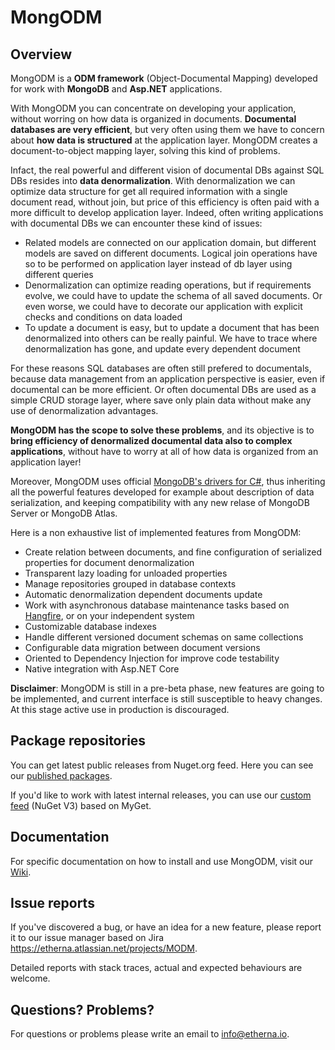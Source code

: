 MongODM
=========

## Overview

MongODM is a **ODM framework** (Object-Documental Mapping) developed for work with **MongoDB** and **Asp.NET** applications.

With MongODM you can concentrate on developing your application, without worring on how data is organized in documents. **Documental databases are very efficient**, but very often using them we have to concern about **how data is structured** at the application layer. MongODM creates a document-to-object mapping layer, solving this kind of problems.

Infact, the real powerful and different vision of documental DBs against SQL DBs resides into **data denormalization**. With denormalization we can optimize data structure for get all required information with a single document read, without join, but price of this efficiency is often paid with a more difficult to develop application layer. Indeed, often writing applications with documental DBs we can encounter these kind of issues:

- Related models are connected on our application domain, but different models are saved on different documents. Logical join operations have so to be performed on application layer instead of db layer using different queries
- Denormalization can optimize reading operations, but if requirements evolve, we could have to update the schema of all saved documents. Or even worse, we could have to decorate our application with explicit checks and conditions on data loaded
- To update a document is easy, but to update a document that has been denormalized into others can be really painful. We have to trace where denormalization has gone, and update every dependent document

For these reasons SQL databases are often still prefered to documentals, because data management from an application perspective is easier, even if documental can be more efficient. Or often documental DBs are used as a simple CRUD storage layer, where save only plain data without make any use of denormalization advantages.

**MongODM has the scope to solve these problems**, and its objective is to **bring efficiency of denormalized documental data also to complex applications**, without have to worry at all of how data is organized from an application layer!

Moreover, MongODM uses official [MongoDB's drivers for C#](https://github.com/mongodb/mongo-csharp-driver), thus inheriting all the powerful features developed for example about description of data serialization, and keeping compatibility with any new relase of MongoDB Server or MongoDB Atlas.

Here is a non exhaustive list of implemented features from MongODM:

- Create relation between documents, and fine configuration of serialized properties for document denormalization
- Transparent lazy loading for unloaded properties
- Manage repositories grouped in database contexts
- Automatic denormalization dependent documents update
- Work with asynchronous database maintenance tasks based on [Hangfire](https://www.hangfire.io/), or on your independent system
- Customizable database indexes
- Handle different versioned document schemas on same collections
- Configurable data migration between document versions
- Oriented to Dependency Injection for improve code testability
- Native integration with Asp.NET Core

**Disclaimer**: MongODM is still in a pre-beta phase, new features are going to be implemented, and current interface is still susceptible to heavy changes. At this stage active use in production is discouraged.

Package repositories
--------------------

You can get latest public releases from Nuget.org feed. Here you can see our [published packages](https://www.nuget.org/profiles/etherna).

If you'd like to work with latest internal releases, you can use our [custom feed](https://www.myget.org/F/etherna/api/v3/index.json) (NuGet V3) based on MyGet.

Documentation
-------------

For specific documentation on how to install and use MongODM, visit our [Wiki](https://github.com/Etherna/mongodm/wiki).

Issue reports
-------------

If you've discovered a bug, or have an idea for a new feature, please report it to our issue manager based on Jira https://etherna.atlassian.net/projects/MODM.

Detailed reports with stack traces, actual and expected behaviours are welcome.

Questions? Problems?
---------------------

For questions or problems please write an email to [info@etherna.io](mailto:info@etherna.io).
